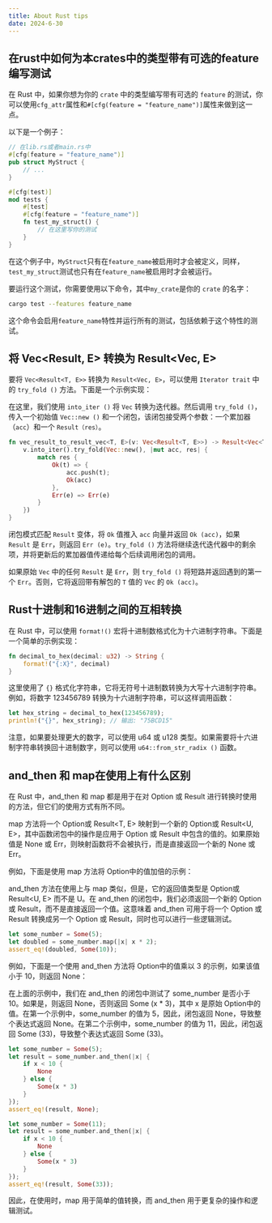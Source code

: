 ```yaml
---
title: About Rust tips
date: 2024-6-30
---
```


## 在rust中如何为本crates中的类型带有可选的feature编写测试

在 Rust 中，如果你想为你的 `crate` 中的类型编写带有可选的 `feature` 的测试，你可以使用`cfg_attr`属性和`#[cfg(feature = "feature_name")]`属性来做到这一点。

以下是一个例子：

```rust
// 在lib.rs或者main.rs中
#[cfg(feature = "feature_name")]
pub struct MyStruct {
    // ...
}

#[cfg(test)]
mod tests {
    #[test]
    #[cfg(feature = "feature_name")]
    fn test_my_struct() {
        // 在这里写你的测试
    }
}
```


在这个例子中，`MyStruct`只有在`feature_name`被启用时才会被定义，同样，`test_my_struct`测试也只有在`feature_name`被启用时才会被运行。

要运行这个测试，你需要使用以下命令，其中`my_crate`是你的 `crate` 的名字：

```bash
cargo test --features feature_name
```

这个命令会启用`feature_name`特性并运行所有的测试，包括依赖于这个特性的测试。

## 将 Vec<Result<T>, E> 转换为 Result<Vec<T>, E>

要将 `Vec<Result<T, E>>` 转换为 `Result<Vec, E>`，可以使用 `Iterator trait` 中的 `try_fold ()` 方法。下面是一个示例实现：

在这里，我们使用 `into_iter ()` 将 `Vec` 转换为迭代器。然后调用 `try_fold ()`，传入一个初始值 `Vec::new ()` 和一个闭包，该闭包接受两个参数：一个累加器（`acc`）和一个 `Result（res）`。

```rust
fn vec_result_to_result_vec<T, E>(v: Vec<Result<T, E>>) -> Result<Vec<T>, E> {
    v.into_iter().try_fold(Vec::new(), |mut acc, res| {
        match res {
            Ok(t) => {
                acc.push(t);
                Ok(acc)
            },
            Err(e) => Err(e)
        }
    })
}
```

闭包模式匹配 `Result` 变体，将 `Ok` 值推入 `acc` 向量并返回 `Ok (acc)`，如果 `Result` 是 `Err`，则返回 `Err (e)`。`try_fold ()` 方法将继续迭代迭代器中的剩余项，并将更新后的累加器值传递给每个后续调用闭包的调用。

如果原始 `Vec` 中的任何 `Result` 是 `Err`，则 `try_fold ()` 将短路并返回遇到的第一个 `Err`。否则，它将返回带有解包的 `T` 值的 `Vec` 的 `Ok (acc)`。

## Rust十进制和16进制之间的互相转换

在 Rust 中，可以使用 `format!()` 宏将十进制数格式化为十六进制字符串。下面是一个简单的示例实现：

```rust
fn decimal_to_hex(decimal: u32) -> String {
    format!("{:X}", decimal)
}
```

这里使用了 `{}` 格式化字符串，它将无符号十进制数转换为大写十六进制字符串。例如，将数字 123456789 转换为十六进制字符串，可以这样调用函数：

```rust
let hex_string = decimal_to_hex(123456789);
println!("{}", hex_string); // 输出: "75BCD15"
```

注意，如果要处理更大的数字，可以使用 u64 或 u128 类型。如果需要将十六进制字符串转换回十进制数字，则可以使用 `u64::from_str_radix ()` 函数。

## and_then 和 map在使用上有什么区别

在 Rust 中，and_then 和 map 都是用于在对 Option 或 Result 进行转换时使用的方法，但它们的使用方式有所不同。

map 方法将一个 Option或 Result<T, E> 映射到一个新的 Option或 Result<U, E>，其中函数闭包中的操作是应用于 Option 或 Result 中包含的值的。如果原始值是 None 或 Err，则映射函数将不会被执行，而是直接返回一个新的 None 或 Err。

例如，下面是使用 map 方法将 Option中的值加倍的示例：

and_then 方法在使用上与 map 类似，但是，它的返回值类型是 Option或 Result<U, E> 而不是 U。在 and_then 的闭包中，我们必须返回一个新的 Option 或 Result，而不是直接返回一个值。这意味着 and_then 可用于将一个 Option 或 Result 转换成另一个 Option 或 Result，同时也可以进行一些逻辑测试。

```rust
let some_number = Some(5);
let doubled = some_number.map(|x| x * 2);
assert_eq!(doubled, Some(10));
```


例如，下面是一个使用 and_then 方法将 Option中的值乘以 3 的示例，如果该值小于 10，则返回 None：

在上面的示例中，我们在 and_then 的闭包中测试了 some_number 是否小于 10。如果是，则返回 None，否则返回 Some (x * 3)，其中 x 是原始 Option中的值。在第一个示例中，some_number 的值为 5，因此，闭包返回 None，导致整个表达式返回 None。在第二个示例中，some_number 的值为 11，因此，闭包返回 Some (33)，导致整个表达式返回 Some (33)。

```rust
let some_number = Some(5);
let result = some_number.and_then(|x| {
    if x < 10 {
        None
    } else {
        Some(x * 3)
    }
});
assert_eq!(result, None);

let some_number = Some(11);
let result = some_number.and_then(|x| {
    if x < 10 {
        None
    } else {
        Some(x * 3)
    }
});
assert_eq!(result, Some(33));
```

因此，在使用时，map 用于简单的值转换，而 and_then 用于更复杂的操作和逻辑测试。
